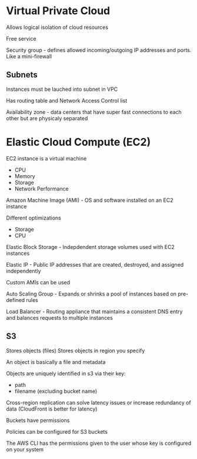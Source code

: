 # Virtual Private Cloud

Allows logical isolation of cloud resources

Free service

Security group - defines allowed incoming/outgoing IP addresses and ports. Like a mini-firewall

## Subnets

Instances must be lauched into subnet in VPC

Has routing table and Network Access Control list

Availability zone - data centers that have super fast connections to each other but are physicaly separated

# Elastic Cloud Compute (EC2)

EC2 instance is a virtual machine
- CPU
- Memory
- Storage
- Network Performance

Amazon Machine Image (AMI) - OS and software installed on an EC2 instance

Different optimizations
- Storage
- CPU

Elastic Block Storage - Indepdendent storage volumes used with EC2 instances

Elastic IP - Public IP addresses that are created, destroyed, and assigned independently

Custom AMIs can be used

Auto Scaling Group - Expands or shrinks a pool of instances based on pre-defined rules

Load Balancer - Routing appliance that maintains a consistent DNS entry and balances requests to multiple instances

## S3

Stores objects (files)
Stores objects in region you specify

An object is basically a file and metadata

Objects are uniquely identified in s3 via their key:
- path
- filename (excluding bucket name)

Cross-region replication can solve latency issues or increase redundancy of data (CloudFront is better for latency)

Buckets have permissions

Policies can be configured for S3 buckets

The AWS CLI has the permissions given to the user whose key is configured on your system

